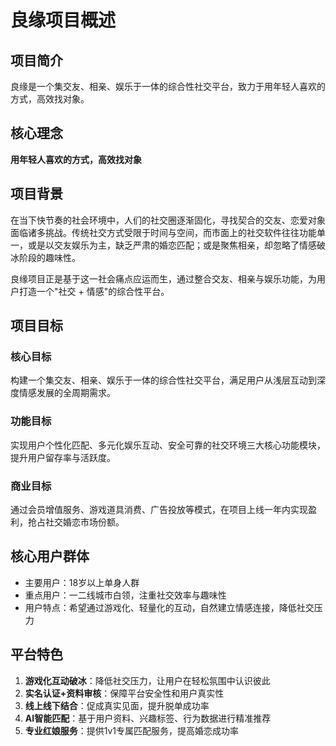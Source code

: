 # 良缘项目概述

## 项目简介
良缘是一个集交友、相亲、娱乐于一体的综合性社交平台，致力于用年轻人喜欢的方式，高效找对象。

## 核心理念
**用年轻人喜欢的方式，高效找对象**

## 项目背景
在当下快节奏的社会环境中，人们的社交圈逐渐固化，寻找契合的交友、恋爱对象面临诸多挑战。传统社交方式受限于时间与空间，而市面上的社交软件往往功能单一，或是以交友娱乐为主，缺乏严肃的婚恋匹配；或是聚焦相亲，却忽略了情感破冰阶段的趣味性。

良缘项目正是基于这一社会痛点应运而生，通过整合交友、相亲与娱乐功能，为用户打造一个"社交 + 情感"的综合性平台。

## 项目目标

### 核心目标
构建一个集交友、相亲、娱乐于一体的综合性社交平台，满足用户从浅层互动到深度情感发展的全周期需求。

### 功能目标
实现用户个性化匹配、多元化娱乐互动、安全可靠的社交环境三大核心功能模块，提升用户留存率与活跃度。

### 商业目标
通过会员增值服务、游戏道具消费、广告投放等模式，在项目上线一年内实现盈利，抢占社交婚恋市场份额。

## 核心用户群体
- 主要用户：18岁以上单身人群
- 重点用户：一二线城市白领，注重社交效率与趣味性
- 用户特点：希望通过游戏化、轻量化的互动，自然建立情感连接，降低社交压力

## 平台特色
1. **游戏化互动破冰**：降低社交压力，让用户在轻松氛围中认识彼此
2. **实名认证+资料审核**：保障平台安全性和用户真实性
3. **线上线下结合**：促成真实见面，提升脱单成功率
4. **AI智能匹配**：基于用户资料、兴趣标签、行为数据进行精准推荐
5. **专业红娘服务**：提供1v1专属匹配服务，提高婚恋成功率
